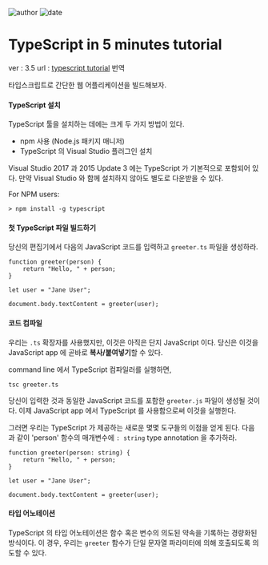 
![author](https://img.shields.io/badge/author-daesungRa-lightgray.svg?style=flat-square)
![date](https://img.shields.io/badge/date-190824-lightgray.svg?style=flat-square)

# TypeScript in 5 minutes tutorial

ver : 3.5
url : [typescript tutorial](https://www.typescriptlang.org/docs/handbook/typescript-in-5-minutes.html) 번역

타입스크립트로 간단한 웹 어플리케이션을 빌드해보자.

#### TypeScript 설치

TypeScript 툴을 설치하는 데에는 크게 두 가지 방법이 있다.

- npm 사용 (Node.js 패키지 매니저)
- TypeScript 의 Visual Studio 플러그인 설치

Visual Studio 2017 과 2015 Update 3 에는 TypeScript 가 기본적으로 포함되어 있다. 만약 Visual Studio 와 함께 설치하지 않아도 별도로 다운받을 수 있다.

For NPM users:
```text
> npm install -g typescript
```

#### 첫 TypeScript 파일 빌드하기

당신의 편집기에서 다음의 JavaScript 코드를 입력하고 ```greeter.ts``` 파일을 생성하라.

```text
function greeter(person) {
    return "Hello, " + person;
}

let user = "Jane User";

document.body.textContent = greeter(user);
```

#### 코드 컴파일

우리는 ```.ts``` 확장자를 사용했지만, 이것은 아직은 단지 JavaScript 이다.
당신은 이것을 JavaScript app 에 곧바로 **복사/붙여넣기**할 수 있다.

command line 에서 TypeScript 컴파일러를 실행하면,

```text
tsc greeter.ts
```

당신이 입력한 것과 동일한 JavaScript 코드를 포함한 ```greeter.js``` 파일이 생성될 것이다.
이제 JavaScript app 에서 TypeScript 를 사용함으로써 이것을 실행한다.

그러면 우리는 TypeScript 가 제공하는 새로운 몇몇 도구들의 이점을 얻게 된다.
다음과 같이 'person' 함수의 매개변수에 ```: string``` type annotation 을 추가하라.
```text
function greeter(person: string) {
    return "Hello, " + person;
}

let user = "Jane User";

document.body.textContent = greeter(user);
```

#### 타입 어노테이션

TypeScript 의 타입 어노테이션은 함수 혹은 변수의 의도된 약속을 기록하는 경량화된 방식이다.
이 경우, 우리는 ```greeter``` 함수가 단일 문자열 파라미터에 의해 호출되도록 의도할 수 있다.
